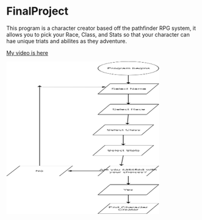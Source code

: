 # FinalProject
This program is a character creator based off the pathfinder RPG system, it allows you to pick your Race, Class, and Stats so that your character can hae unique triats and abilites as they adventure.

<a href ="https://youtu.be/4idnSSEjt8Y">My video is here</a>

<img src="Java Final EB.png" height = "400" width ="400">
